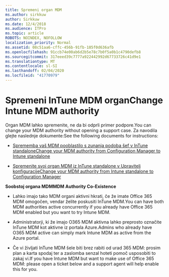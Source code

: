 ```yaml
---
title: Spremeni organ MDM
ms.author: sirkkuw
author: Sirkkuw
ms.date: 12/4/2018
ms.audience: ITPro
ms.topic: article
ROBOTS: NOINDEX, NOFOLLOW
localization_priority: Normal
ms.assetid: 08c51aa6-cffc-456b-91fb-185f0d636afb
ms.openlocfilehash: 91ccb74e00ab6d2b5e78c7b0f5a0b1c4790defb8
ms.sourcegitcommit: 317eeed39c7777a922442992d67733726c41d9e1
ms.translationtype: MT
ms.contentlocale: sl-SI
ms.lasthandoff: 02/04/2020
ms.locfileid: "41770979"
---
```

# <a name="change-intune-mdm-authority"></a><span data-ttu-id="20221-102">Spremeni InTune MDM organ</span><span class="sxs-lookup"><span data-stu-id="20221-102">Change Intune MDM authority</span></span>

<span data-ttu-id="20221-103">Organ MDM lahko spremenite, ne da bi odprli primer podpore.</span><span class="sxs-lookup"><span data-stu-id="20221-103">You can change your MDM authority without opening a support case.</span></span> <span data-ttu-id="20221-104">Za navodila glejte naslednje dokumente:</span><span class="sxs-lookup"><span data-stu-id="20221-104">See the following documents for instructions:</span></span>
  
- [<span data-ttu-id="20221-105">Sprememba vaš MDM pooblastilo s zunanja podoba šef v InTune standalone</span><span class="sxs-lookup"><span data-stu-id="20221-105">Change your MDM authority from Configuration Manager to Intune standalone</span></span>](https://docs.microsoft.com/configmgr/mdm/deploy-use/migrate-change-mdm-authority)
    
- [<span data-ttu-id="20221-106">Spremenite svoj organ MDM iz InTune standalone v Upravitelj konfiguracije</span><span class="sxs-lookup"><span data-stu-id="20221-106">Change your MDM authority from Intune standalone to Configuration Manager</span></span>](https://docs.microsoft.com/configmgr/mdm/deploy-use/change-mdm-authority)
    
 <span data-ttu-id="20221-107">**Soobstoj organa MDM**</span><span class="sxs-lookup"><span data-stu-id="20221-107">**MDM Authority Co-Existence**</span></span>
  
- <span data-ttu-id="20221-108">Lahko imajo tako MDM organi aktivni hkrati, če že imate Office 365 MDM omogočen, vendar želite poskusiti InTune MDM.</span><span class="sxs-lookup"><span data-stu-id="20221-108">You can have both MDM authorities active concurrently if you already have Office 365 MDM enabled but you want to try Intune MDM.</span></span>
    
- <span data-ttu-id="20221-109">Administratorji, ki že imajo O365 MDM aktivna lahko preprosto označite InTune MDM kot aktivne iz portala Azure.</span><span class="sxs-lookup"><span data-stu-id="20221-109">Admins who already have O365 MDM active can simply mark Intune MDM as active from the Azure portal.</span></span>
    
- <span data-ttu-id="20221-110">Če vi življati InTune MDM šele biti brez rabiti od urad 365 MDM: prosim plan a karta spodaj ter a zaslomba senzal hoteti pomoč usposobiti to zakaj vi.</span><span class="sxs-lookup"><span data-stu-id="20221-110">If you have Intune MDM but want to make use of Office 365 MDM: please open a ticket below and a support agent will help enable this for you.</span></span>
    

